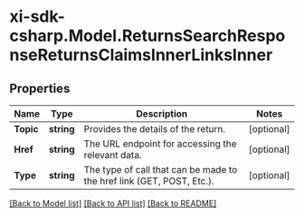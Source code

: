 # xi-sdk-csharp.Model.ReturnsSearchResponseReturnsClaimsInnerLinksInner

## Properties

Name | Type | Description | Notes
------------ | ------------- | ------------- | -------------
**Topic** | **string** | Provides the details of the return. | [optional] 
**Href** | **string** | The URL endpoint for accessing the relevant data. | [optional] 
**Type** | **string** | The type of call that can be made to the href link (GET, POST, Etc.). | [optional] 

[[Back to Model list]](../README.md#documentation-for-models) [[Back to API list]](../README.md#documentation-for-api-endpoints) [[Back to README]](../README.md)

